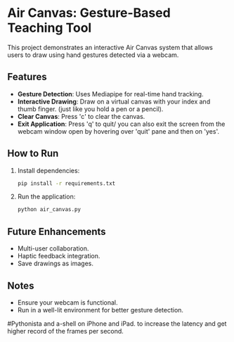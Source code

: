 
# Air Canvas: Gesture-Based Teaching Tool

This project demonstrates an interactive Air Canvas system that allows users to draw using hand gestures detected via a webcam.

## Features
- **Gesture Detection**: Uses Mediapipe for real-time hand tracking.
- **Interactive Drawing**: Draw on a virtual canvas with your index and thumb finger. (just like you hold a pen or a pencil).
- **Clear Canvas**: Press 'c' to clear the canvas.
- **Exit Application**: Press 'q' to quit/ you can also exit the screen from the webcam window open by hovering over 'quit' pane and then on 'yes'.

## How to Run
1. Install dependencies:
   ```bash
   pip install -r requirements.txt
   ```
2. Run the application:
   ```bash
   python air_canvas.py
   ```

## Future Enhancements
- Multi-user collaboration.
- Haptic feedback integration.
- Save drawings as images.

## Notes
- Ensure your webcam is functional.
- Run in a well-lit environment for better gesture detection.


#Pythonista and a-shell on iPhone and iPad.
to increase the latency and get higher record of the frames per second.
